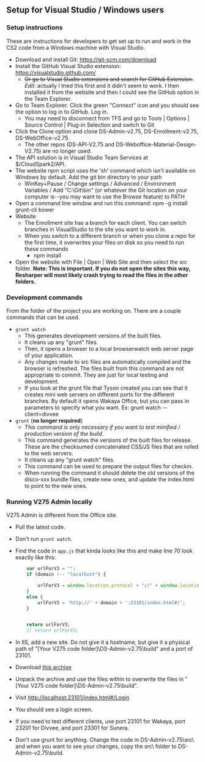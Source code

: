 ## Setup for Visual Studio / Windows users

### Setup instructions

These are instructions for developers to get set up to run and work in the CS2 code from a Windows machine with Visual Studio.

- Download and install Git: https://git-scm.com/download
- Install the GitHub Visual Studio extension: https://visualstudio.github.com/
    - ~~Or go to Visual Studio extensions and search for GitHub Extension.~~ _Edit_: actually I tried this first and it didn't seem to work. I then installed it from the website and then I could see the GitHub option in the Team Explorer.
- Go to Team Explorer. Click the green "Connect" icon and you should see the option to log in to GitHub. Log in.
    - You may need to disconnect from TFS and go to Tools | Options | Source Control | Plug-in Selection and switch to Git
- Click the Clone option and clone DS-Admin-v2.75, DS-Enrollment-v2.75, DS-WebOffice-v2.75.
    - The other repos (DS-API-V2.75 and DS-Weboffice-Material-Design-V2.75) are no longer used.
- The API solution is in Visual Studio Team Services at $/CloudSpark2/API.
- The website npm script uses the 'sh' command which isn't available on Windows by default. Add the git bin directory to your path
    - WinKey+Pause / Change settings / Advanced / Environment Variables / Add "C:\Git\bin" (or whatever the Git location on your computer is--you may want to use the Browse feature) to PATH
- Open a command line window and run this command: npm -g install grunt-cli bower
- Website
    - The Enrollment site has a branch for each client. You can switch branches in VisualStudio to the site you want to work in. 
    - When you switch to a different branch or when you clone a repo for the first time, it overwrites your files on disk so you need to run these commands
        - npm install
- Open the website with File | Open | Web Site and then select the src folder. **Note: This is important. If you do not open the sites this way, Resharper will most likely crash trying to read the files in the other folders.**

### Development commands

From the folder of the project you are working on. There are a couple commands that can be used.

- `grunt watch`
    - This generates development versions of the built files. 
    - It cleans up any "grunt" files.
    - Then, it opens a browser to a local browserwatch web server page of your application. 
    - Any changes made to src files are automatically compiled and the browser is refreshed. The files built from this command are not appropriate to commit. They are just for local testing and development.
    - If you look at the grunt file that Tyson created you can see that it creates mini web servers on different ports for the different branches. By default it opens Wakaya Office, but you can pass in parameters to specify what you want. Ex: grunt watch --client=divvee
- `grunt` (**no longer required**)
    - _This command is only necessary if you want to test minified / production version of the build_.
    - This command generates the versions of the built files for release. These are the checksumed concatenated CSS/JS files that are rolled to the web servers.
    - It cleans up any "grunt watch" files.
    - This command can be used to prepare the output files for checkin.
    - When running the command it should delete the old versions of the disco-xxx bundle files, create new ones, and update the index.html to point to the new ones.

### Running V275 Admin locally

V275 Admin is different from the Office site.

- Pull the latest code.
- Don't run `grunt watch`.
- Find the code in `app.js` that kinda looks like this and make line 70 look exactly like this:

    ```js
        var urlForV3 = "";
        if (domain !-- "localhost") {

            urlForV3 = window.location.protocol + "//" + window.location.host.replace("admin2", 'admin') + '/#/';
        }
        else {
            urlForV3 = 'http://' + domain + ':23101/index.html#/';
        }


        return urlForV3;
        // return urlForV3;
    ```

- In IIS, add a new site. Do not give it a hostname, but give it a physical path of "[Your V275 code folder]\DS-Admin-v2.75\build\" and a port of 23101.
- Download [this archive](https://drive.google.com/a/virtuosobranding.com/file/d/0B6gT7wMrloDfM1VzOWZSNDN1MWs/view?usp=sharing)
- Unpack the archive and use the files within to overwrite the files in "[Your V275 code folder]\DS-Admin-v2.75\build\".
- Visit [http://localhost:23101/index.html#/Login](http://localhost:23101/index.html#/Login)
- You should see a login screen.
- If you need to test different clients, use port 23101 for Wakaya, port 23201 for Divvee, and port 23301 for Sunera.
- Don't use grunt for anything. Change the code in DS-Admin-v2.75\src\ and when you want to see your changes, copy the src\ folder to DS-Admin-v2.75\build\.
